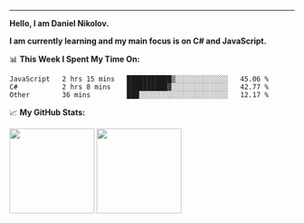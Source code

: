 ---
**Hello, I am Daniel Nikolov.**

**I am currently learning and my main focus is on C# and JavaScript.**

📊 **This Week I Spent My Time On:**
<!--START_SECTION:waka-->
```text
JavaScript   2 hrs 15 mins   ███████████▒░░░░░░░░░░░░░   45.06 % 
C#           2 hrs 8 mins    ██████████▓░░░░░░░░░░░░░░   42.77 % 
Other        36 mins         ███░░░░░░░░░░░░░░░░░░░░░░   12.17 % 
```
<!--END_SECTION:waka-->

📈 **My GitHub Stats:**

<p>
  <img height="150em" src="https://github-readme-stats.vercel.app/api?username=kace123&show_icons=true&hide_border=true&&count_private=true&include_all_commits=true" />
  <img height="150em" src="https://github-readme-stats.vercel.app/api/top-langs/?username=kace123&exclude_repo=KNN-Image-Classification&show_icons=true&hide_border=true&layout=compact&langs_count=8s"/>
</p>
